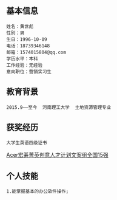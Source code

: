 ## 基本信息
    姓名：黄世彪
    性别：男
    生日：1996-10-09
    电话：18739346148
    邮箱：1574015804@qq.com
    学历水平：本科
    工作经验：无经验
    意向职位：营销实习生
## 教育背景
    2015.9——至今  河南理工大学  土地资源管理专业
## 获奖经历
    大学生英语四级证书
[Acer宏碁菁英创意人才计划文案组全国15强](https://github.com/sae6/myresume/blob/master/640.webp.jpg)
## 个人技能
    1.能掌握基本的办公软件操作;
